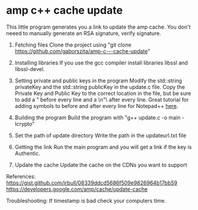 # amp c++ cache update

This little program generates you a link to update the amp cache. You don't neeed to manually generate an RSA signature, verify signature.

1. Fetching files
Clone the project using "git clone https://github.com/gaborszita/amp-c---cache-update"

2. Installing libraries
If you use the gcc compiler install libraries libssl and libssl-devel.

3. Setting private and public keys in the program
Modify the std::string privateKey and the std::string publicKey in the update.c file. Copy the Private Key and Public Key to the correct location in the file, but be sure to add a " before every line and a \n"\ after every line. Great tutorial for adding symbols to before and after every line for Notepad++ [here](https://stackoverflow.com/questions/11003761/notepad-add-to-every-line).

4. Building the program
Build the program with "g++ update.c -o main -lcrypto"

5. Set the path of update directory
Write the path in the updateurl.txt file

6. Getting the link
Run the main program and you will get a link if the key is Authentic.

7. Update the cache
Update the cache on the CDNs you want to support

References:
https://gist.github.com/irbull/08339ddcd5686f509e9826964b17bb59
https://developers.google.com/amp/cache/update-cache

Troubleshooting:
If timestamp is bad check your computers time.